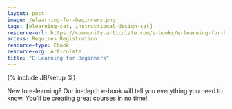 ```yaml
---
layout: post
image: /elearning-for-beginners.png
tags: [elearning-cat, instructional-design-cat]
resource-url: https://community.articulate.com/e-books/e-learning-for-beginners
access: Requires Registration
resource-type: Ebook
resource-org: Articulate
title: "E-Learning for Beginners"
---
```

{% include JB/setup %}

New to e-learning? Our in-depth e-book will tell you everything you need to know. You’ll be creating great courses in no time!
